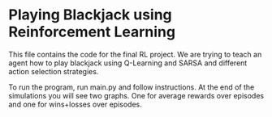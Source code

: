 # Playing Blackjack using Reinforcement Learning

This file contains the code for the final RL project. We are trying to teach an agent how to play blackjack using Q-Learning and SARSA and different action selection strategies.

To run the program, run main.py and follow instructions. At the end of the simulations you will see two graphs. One for average rewards over episodes and one for wins+losses over episodes.
